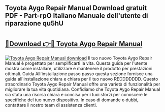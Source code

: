 ## Toyota Aygo Repair Manual Download gratuit PDF - Part-rpO Italiano Manuale dell'utente di riparazione qu5hU

# <h2><a href="http://dfd2h3n.blite.top/?on=Toyota+Aygo+Repair+Manual">🔗Download 👉🔴 Toyota Aygo Repair Manual</a></h2>

[![Toyota Aygo Repair Manual download](https://i.imgur.com/lujVjoI.png)](http://dfd2h3n.blite.top/?on=Toyota+Aygo+Repair+Manual)
Il tuo nuovo Toyota Aygo Repair Manual è progettato per semplificarti la vita. Questa guida per l'utente mostra come installare, utilizzare e mantenere il prodotto per prestazioni ottimali. Guida All'installazione passo passo questa sezione fornisce una guida all'installazione chiara e chiara per il tuo nuovo REDDDDDDD. Questo straordinario Toyota Aygo Repair Manual offre una varietà di funzionalità per migliorare la tua vita quotidiana. Confidiamo che Toyota Aygo Repair Manual sia stata una risorsa chiara e concisa per i tuoi sforzi per conoscere le specifiche del tuo nuovo dispositivo. In caso di domande o dubbi, contattare il nostro team di assistenza clienti.
